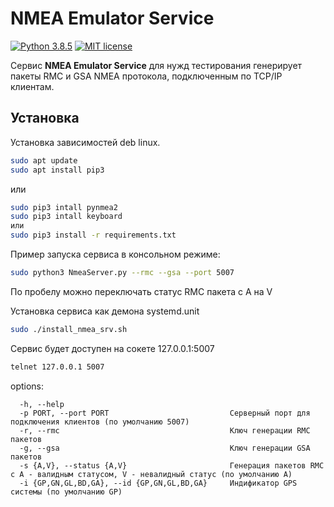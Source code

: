 # NMEA Emulator Service

[![Python 3.8.5](https://img.shields.io/badge/python-3.8.5-blue.svg)](https://www.python.org/downloads/release/python-385/)
[![MIT license](https://img.shields.io/badge/License-MIT-blue.svg)](https://lbesson.mit-license.org/)

Сервис **NMEA Emulator Service** для нужд тестирования генерирует пакеты RMC и GSA NMEA протокола, подключенным по TCP/IP клиентам.

## Установка

Установка зависимостей deb linux.

```bash
sudo apt update
sudo apt install pip3
```

или

```bash
sudo pip3 intall pynmea2
sudo pip3 intall keyboard
или
sudo pip3 install -r requirements.txt
```

Пример запуска сервиса в консольном режиме:

```bash
sudo python3 NmeaServer.py --rmc --gsa --port 5007
```

По пробелу можно переключать статус RMC пакета с A на V

Установка сервиса как демона systemd.unit

```bash
sudo ./install_nmea_srv.sh
```

Сервис будет доступен на сокете 127.0.0.1:5007

```bash
telnet 127.0.0.1 5007
```

options:

```text
  -h, --help  
  -p PORT, --port PORT                           Серверный порт для подключения клиентов (по умолчанию 5007)  
  -r, --rmc                                      Ключ генерации RMC пакетов  
  -g, --gsa                                      Ключ генерации GSA пакетов  
  -s {A,V}, --status {A,V}                       Генерация пакетов RMC c A - валидным статусом, V - невалидный статус (по умолчанию А) 
  -i {GP,GN,GL,BD,GA}, --id {GP,GN,GL,BD,GA}     Индификатор GPS системы (по умолчанию GP)  
```

